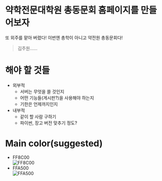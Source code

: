 # 약학전문대학원 총동문회 홈페이지를 만들어보자
또 외주를 맡아 버렸다! 이번엔 총학이 아니고 약전원 총동문회다!
> 김주원......

# 해야 할 것들
- 외부적
    + 서버는 무엇을 쓸 것인지
    + 어떤 기능들(게시판?)을 사용해야 하는지
    + 기한은 언제까지인지
- 내부적
    + 같이 할 사람 구하기
    + 파이썬, 장고 버전 맞추기 정도?
    
# Main color(suggested)
- FF8C00  
![FF8C00](./img/ff8c00.png)  
- FFA500  
![FFA500](./img/ffa500.png)  
